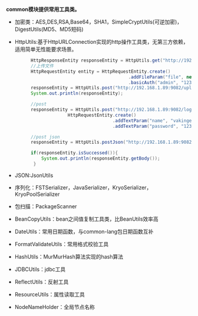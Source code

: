 **common模块提供常用工具类。**

* 加密类：AES,DES,RSA,Base64，SHA1，SimpleCryptUtils\(可逆加密\)，DigestUtils\(MD5、MD5短码\)
* HttpUtils:基于HttpURLConnection实现的http操作工具类，无第三方依赖，适用简单无性能要求场景。

  ```java
        HttpResponseEntity responseEntity = HttpUtils.get("http://192.168.1.89:9082/info");
        //上传文件
        HttpRequestEntity entity = HttpRequestEntity.create()
                                             .addFileParam("file", new FileItem("/Users/jiangwei/Desktop/homepage.txt"))
                                             .basicAuth("admin", "123456");
        responseEntity = HttpUtils.post("http://192.168.1.89:9082/upload", entity);
        System.out.println(responseEntity);

        //post
        responseEntity = HttpUtils.post("http://192.168.1.89:9082/login", 
                      HttpRequestEntity.create()
                                       .addTextParam("name", "vakinge")
                                       .addTextParam("password", "123456"));

        //post json
        responseEntity = HttpUtils.postJson("http://192.168.1.89:9082/delete", "{'id':'1000'}", "utf-8");

        if(responseEntity.isSuccessed()){
            System.out.println(responseEntity.getBody());
         }
  ```

* JSON:JsonUtils

* 序列化：FSTSerializer，JavaSerializer，KryoSerializer，KryoPoolSerializer

* 包扫描：PackageScanner

* BeanCopyUtils：bean之间值复制工具类，比BeanUtils效率高

* DateUtils：常用日期函数，与common-lang包日期函数互补
* FormatValidateUtils：常用格式校验工具
* HashUtils：MurMurHash算法实现的hash算法
* JDBCUtils：jdbc工具
* ReflectUtils：反射工具
* ResourceUtils：属性读取工具
* NodeNameHolder：全局节点名称




